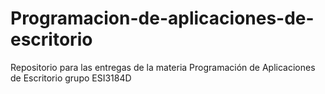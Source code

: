 # Programacion-de-aplicaciones-de-escritorio
Repositorio para las entregas de la materia Programación de Aplicaciones de Escritorio grupo ESI3184D
